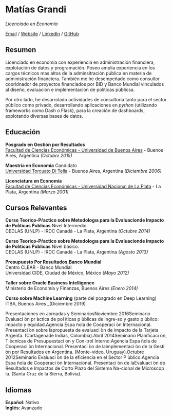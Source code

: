 
# Matías Grandi

_Licenciado en Economía_ <br>

[Email](mailto:matiasgrandi@gmail.com) / [Website](https://matog.github.io/cv) / [LinkedIn](https://www.linkedin.com/in/matias-manuel-grandi-0903273//) / [GitHub](https://github.com/matog/) 

## Resumen
Licenciado en economía con experiencia en administración financiera, explotación de datos y programación.
Poseo amplia experiencia en los cargos técnicos mas altos de la adminsitración pública en materia de administración financiera. También me he desempeñado como consultor cooridnador de proyectos financiados por BID y Banco Mundial vinculados al diseño, evaluación e implementación de políticas públicsa.

Por otro lado, he desarrolado actividades de consultoria tanto para el sector público como privado, desarrollando aplicaciones en _python_ (utilizando frameworks como Dash o Flask), para la creación de dashboards, explotando diversas bases de datos.

## Educación

**Posgrado en Gestión por Resultados**<br>
[Facultad de Ciencias Económicas - Universidad de Buenos Aires](https://www.economicas.uba.ar/) - Buenos Aires, Argentina _(Octubre 2015)_ <br>

**Maestría en Economía** Candidato<br>
[Universidad Torcuato Di Tella](https://www.utdt.edu/) - Buenos Aires, Argentina _(Diciembre 2006)_

**Licenciatura en Economía** <br>
[Facultad de Ciencias Económicas - Universidad Nacional de La Plata](https://www.econo.unlp.edu.ar/) - La Plata, Argentina _(Marzo 2001)_

## Cursos Relevantes

**Curso Teorico-Pŕactico sobre Metodologıa para la Evaluacíonde Impacto de Poĺıticas Ṕublicas** Nivel Intermedio.<br>
CEDLAS (UNLP) - IRDC Canadá - La Plata, Argentina _(Octubre 2014)_<br>

**Curso Teorico-Pŕactico sobre Metodologıa para la Evaluacíonde Impacto de Poĺıticas Ṕublicas** Nivel básico.<br>
CEDLAS (UNLP) - IRDC Canadá - La Plata, Argentina _(Agosto 2013)_<br>

**Presupuesto Por Resultados.Banco  Mundial**  <br>
Centro CLEAR - Banco Mundial<br>
Universidad  CIDE, Ciudad de México, México _(Mayo 2012)_

**Taller sobre Oracle Business Intelligence** <br>
Ministerio de Economía y Finanzas, Buenos Aires _(Enero 2014)_

**Curso sobre Machine Learning** (parte del posgrado en Deep Learning)<br>
ITBA, Buenos Aires _(Diciembre 2019)

Presentaciones en Jornadas y SeminariosNoviembre 2016Seminario Evaluaci ́on pr ́actica de pol ́ıticas p ́ublicas de ingre-so y gasto p ́ublico: impacto y equidad.Agencia Espa ̃nola de Cooperaci ́on Internacional. Presentaci ́on sobre lapropuesta de evaluaci ́on de impacto de la Tarjeta Argenta. (Cartagenade Indias, Colombia).Abril 2014Seminario Planificaci ́on, T ́ecnicas de Presupuestaci ́on y Con-trol Interno.Agencia  Espa ̃nola  de  Cooperaci ́on  Internacional.  Presentaci ́on  de  laimplementaci ́on de la Gesti ́on por Resultados en Argentina. (Monte-video, Uruguay).Octubre 2012Seminario Evaluaci ́on de la eficiencia en el Sector P ́ublico.Agencia  Espa ̃nola  de  Cooperaci ́on  Internacional.  Presentaci ́on  de  laEvaluaci ́on de Resultados e Impactos de Corto Plazo del Sistema Na-cional de Microscop ́ıa. (Santa Cruz de la Sierra, Bolivia).

## Idiomas
**Español**: Nativo <br>
**Inglés**: Avanzado
<br><br>

